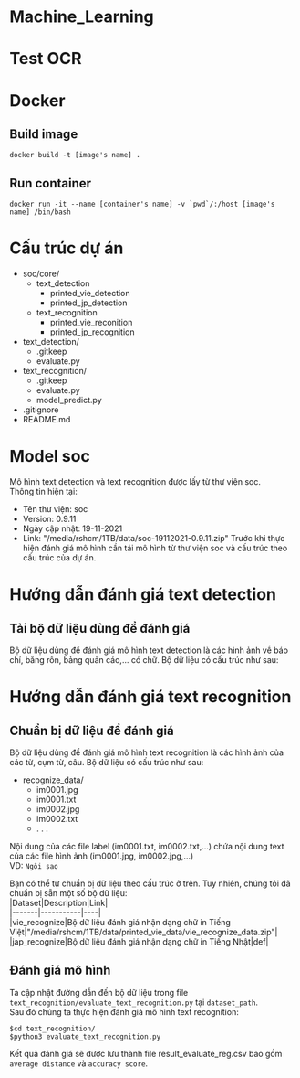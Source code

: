 # Machine_Learning
# Test OCR   

# Docker
## Build image
```docker build -t [image's name] .```
## Run container 
```docker run -it --name [container's name] -v `pwd`/:/host [image's name] /bin/bash```

# Cấu trúc dự án  
- soc/core/  
   - text_detection
      - printed_vie_detection
      - printed_jp_detection
   - text_recognition
      - printed_vie_reconition
      - printed_jp_recognition
- text_detection/  
   - .gitkeep
   - evaluate.py  
- text_recognition/  
   - .gitkeep  
   - evaluate.py  
   - model_predict.py  
- .gitignore  
- README.md  

# Model soc  
Mô hình text detection và text recognition được lấy từ thư viện soc.  
Thông tin hiện tại:  
- Tên thư viện: soc
- Version: 0.9.11
- Ngày cập nhật: 19-11-2021
- Link: "/media/rshcm/1TB/data/soc-19112021-0.9.11.zip"
Trước khi thực hiện đánh giá mô hình cần tải mô hình từ thư viện soc và cấu trúc theo cấu trúc của dự án.

# Hướng dẫn đánh giá text detection  
## Tải bộ dữ liệu dùng để đánh giá  
Bộ dữ liệu dùng để đánh giá mô hình text detection là các hình ảnh về báo chí, băng rôn, bảng quản cáo,... có chữ. Bộ dữ liệu có cấu trúc như sau: 

# Hướng dẫn đánh giá text recognition  
## Chuẩn bị dữ liệu để đánh giá  
Bộ dữ liệu dùng để đánh giá mô hình text recognition là các hình ảnh của các từ, cụm từ, câu. Bộ dữ liệu có cấu trúc như sau:  
- recognize_data/  
  - im0001.jpg  
  - im0001.txt  
  - im0002.jpg  
  - im0002.txt  
  - . . .  

Nội dung của các file label (im0001.txt, im0002.txt,...) chứa nội dung text của các file hình ảnh (im0001.jpg, im0002.jpg,...)  
VD: ```Ngôi sao```  

Bạn có thể tự chuẩn bị dữ liệu theo cấu trúc ở trên. Tuy nhiên, chúng tôi đã chuẩn bị sẵn một số bộ dữ liệu:  
|Dataset|Description|Link|  
|-------|-----------|----|  
|vie_recognize|Bộ dữ liệu đánh giá nhận dạng chữ in Tiếng Việt|"/media/rshcm/1TB/data/printed_vie_data/vie_recognize_data.zip"|  
|jap_recognize|Bộ dữ liệu đánh giá nhận dạng chữ in Tiếng Nhật|def|  
## Đánh giá mô hình  
Ta cập nhật đường dẫn đến bộ dữ liệu trong file ```text_recognition/evaluate_text_recognition.py``` tại ```dataset_path```.  
Sau đó chúng ta thực hiện đánh giá mô hình text recognition:  
```
$cd text_recognition/   
$python3 evaluate_text_recognition.py
```  

Kết quả đánh giá sẽ được lưu thành file result_evaluate_reg.csv bao gồm ```average distance``` và ```accuracy score```.
